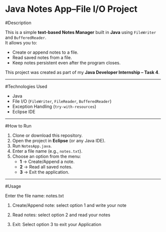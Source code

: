 # Java Notes App–File I/O Project

#Description

This is a simple **text-based Notes Manager** built in **Java** using `FileWriter` and `BufferedReader`.  
It allows you to:
- Create or append notes to a file.
- Read saved notes from a file.
- Keep notes persistent even after the program closes.

This project was created as part of my **Java Developer Internship – Task 4**.

---

#Technologies Used
- Java  
- File I/O (`FileWriter`, `FileReader`, `BufferedReader`)  
- Exception Handling (`try-with-resources`)  
- Eclipse IDE

---

#How to Run
1. Clone or download this repository.  
2. Open the project in **Eclipse** (or any Java IDE).  
3. Run `NotesApp.java`.  
4. Enter a file name (e.g., `notes.txt`).  
5. Choose an option from the menu:  
   - **1** → Create/Append a note.  
   - **2** → Read all saved notes.  
   - **3** → Exit the application.

---

#Usage

Enter the file name: notes.txt

1. Create/Append note: select option 1 and write your note


2. Read notes: select option 2 and read your notes


3. Exit: Select option 3 to exit your Application 

